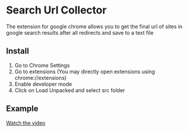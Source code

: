 # Search Url Collector

The extension for google chrome allows you to get the final url of sites in google search results after all redirects and save to a text file

## Install
1. Go to Chrome Settings
2. Go to extensions (You may directly open extensions using chrome://extensions)
3. Enable developer mode
4. Click on Load Unpacked and select src folder

## Example
[Watch the video](https://www.youtube.com/watch?v=eK8CvRy0VhA)
